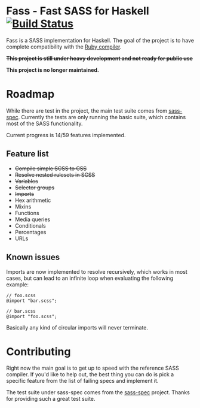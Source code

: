 # Fass - Fast SASS for Haskell [![Build Status](https://travis-ci.org/darthdeus/fass.svg?branch=master)](https://travis-ci.org/darthdeus/fass)

Fass is a SASS implementation for Haskell. The goal of the project is
to have complete compatibility with the [Ruby compiler](http://sass-lang.com).

~~**This project is still under heavy development and not ready for
  public use**~~
  
  **This project is no longer maintained.**

# Roadmap

While there are test in the project, the main test suite comes from
[sass-spec](https://github.com/sass/sass-spec). Currently the tests
are only running the basic suite, which contains most of the SASS
functionality.

Current progress is 14/59 features implemented.

## Feature list

- ~~Compile simple SCSS to CSS~~
- ~~Resolve nested rulesets in SCSS~~
- ~~Variables~~
- ~~Selector groups~~
- ~~Imports~~
- Hex arithmetic
- Mixins
- Functions
- Media queries
- Conditionals
- Percentages
- URLs

## Known issues

Imports are now implemented to resolve recursively, which works in
most cases, but can lead to an infinite loop when evaluating the
following example:

    // foo.scss
    @import "bar.scss";

    // bar.scss
    @import "foo.scss";

Basically any kind of circular imports will never terminate.

# Contributing

Right now the main goal is to get up to speed with the reference SASS
compiler. If you'd like to help out, the best thing you can do is pick
a specific feature from the list of failing specs and implement it.

The test suite under sass-spec comes from the
[sass-spec](https://github.com/sass/sass-spec) project. Thanks for
providing such a great test suite.

